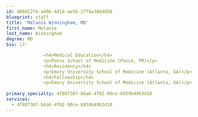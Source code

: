 ```yaml
---
id: d08d22f6-a406-4d18-ae56-27f8a386dd58
blueprint: staff
title: 'Melanie Winningham, MD'
first_name: Melanie
last_name: Winningham
degree: MD
bio: |2-

              <h4>Medical Education</h4>
              <p>Ponce School of Medicine (Ponce, PR)</p>
              <h4>Residency</h4>
              <p>Emory University School of Medicine (Atlanta, GA)</p>
              <h4>Fellowship</h4>
              <p>Emory University School of Medicine (Atlanta, GA)</p>
          
primary_specialty: 4f88f307-b6a6-4f02-90ce-6859b4963d10
services:
  - 4f88f307-b6a6-4f02-90ce-6859b4963d10
---
```

